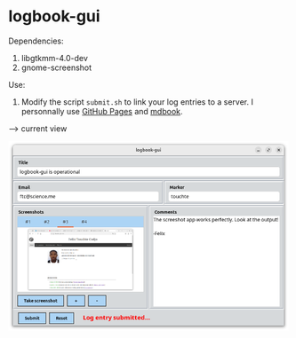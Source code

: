 # logbook-gui

Dependencies:

1. libgtkmm-4.0-dev
1. gnome-screenshot

Use:

1. Modify the script `submit.sh` to link your log entries to a server. I personnally use [GitHub Pages](https://pages.github.com/) and [mdbook](https://rust-lang.github.io/mdBook/).

--> current view

![app.png](./app.png)
